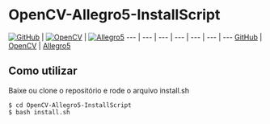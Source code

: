 OpenCV-Allegro5-InstallScript
===============
[![GitHub](http://www.sourcecon.com/media/2013/05/Octocat-80x60.jpg?1369837704)](https://github.com/) | [![OpenCV](https://a.fsdn.com/con/icons/op/opencvlibrary@sf.net/opencv-logo.png)](http://wwwopencv.org/) | [![Allegro5](http://www.fgenergy.com/theme/new_web/placeholder/blogpost-placeholder-80x80.png)](http://alleg.sourceforge.net/)
--- | --- | --- | --- | --- | --- | ---
[GitHub](https://github.com/) | [OpenCV](http://wwwopencv.org/) | [Allegro5](http://alleg.sourceforge.net/)


## Como utilizar

Baixe ou clone o repositório e rode o arquivo install.sh

```
$ cd OpenCV-Allegro5-InstallScript
$ bash install.sh

```
